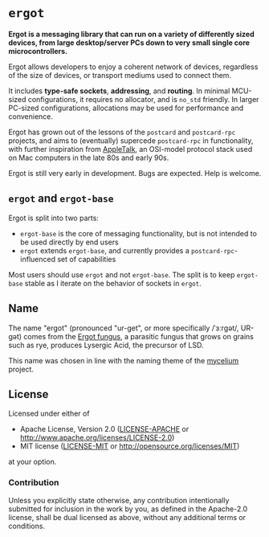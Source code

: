 # `ergot`

**Ergot is a messaging library that can run on a variety of differently sized devices, from large desktop/server PCs down to very small single core microcontrollers.**

Ergot allows developers to enjoy a coherent network of devices, regardless of the size of devices, or transport mediums used to connect them.

It includes **type-safe sockets**, **addressing**, and **routing**. In minimal MCU-sized configurations, it requires no allocator, and is `no_std` friendly. In larger PC-sized configurations, allocations may be used for performance and convenience.

Ergot has grown out of the lessons of the `postcard` and `postcard-rpc` projects, and aims to (eventually) supercede `postcard-rpc` in functionality, with further inspiration from [AppleTalk](https://en.wikipedia.org/wiki/AppleTalk), an OSI-model protocol stack used on Mac computers in the late 80s and early 90s.

Ergot is still very early in development. Bugs are expected. Help is welcome.

## `ergot` and `ergot-base`

Ergot is split into two parts:

* `ergot-base` is the core of messaging functionality, but is not intended to be used directly by end users
* `ergot` extends `ergot-base`, and currently provides a `postcard-rpc`-influenced set of capabilities

Most users should use `ergot` and not `ergot-base`. The split is to keep `ergot-base` stable as I iterate on the behavior of sockets in `ergot`.

## Name

The name "ergot" (pronounced "ur-get",  or more specifically /ˈɜːrɡət/, UR-gət) comes from the [Ergot fungus](https://en.wikipedia.org/wiki/Ergot), a parasitic fungus that grows on grains such as rye, produces Lysergic Acid, the precursor of LSD.

This name was chosen in line with the naming theme of the [mycelium](https://github.com/hawkw/mycelium/) project.

## License

Licensed under either of

- Apache License, Version 2.0 ([LICENSE-APACHE](LICENSE-APACHE) or
  <http://www.apache.org/licenses/LICENSE-2.0>)
- MIT license ([LICENSE-MIT](LICENSE-MIT) or <http://opensource.org/licenses/MIT>)

at your option.

### Contribution

Unless you explicitly state otherwise, any contribution intentionally submitted
for inclusion in the work by you, as defined in the Apache-2.0 license, shall be
dual licensed as above, without any additional terms or conditions.
